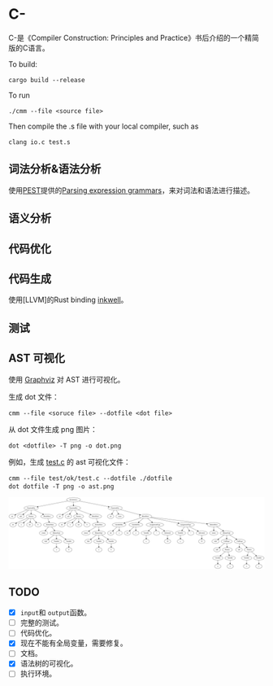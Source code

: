 # C-

C-是《Compiler Construction: Principles and Practice》书后介绍的一个精简版的C语言。

To build:

```shell
cargo build --release
```

To run

```shell
./cmm --file <source file>
```

Then compile the .s file with your local compiler, such as

```
clang io.c test.s
```

## 词法分析&语法分析

使用[PEST](https://pest.rs/)提供的[Parsing expression grammars](https://pest.rs/book/grammars/peg.html)，来对词法和语法进行描述。

## 语义分析

## 代码优化

## 代码生成

使用[LLVM]的Rust binding [inkwell](https://github.com/TheDan64/inkwell)。

## 测试

## AST 可视化
使用 [Graphviz](http://graphviz.org) 对 AST 进行可视化。

生成 dot 文件：
```shell
cmm --file <soruce file> --dotfile <dot file>
```

从 dot 文件生成 png 图片：
```shell
dot <dotfile> -T png -o dot.png
```

例如，生成 [test.c](test/ok/test.c) 的 ast 可视化文件：
```shell
cmm --file test/ok/test.c --dotfile ./dotfile
dot dotfile -T png -o ast.png
```
![](ast.png)

## TODO

- [x] `input`和 `output`函数。
- [ ] 完整的测试。
- [ ] 代码优化。
- [x] 现在不能有全局变量，需要修复。
- [ ] 文档。
- [x] 语法树的可视化。
- [ ] 执行环境。
